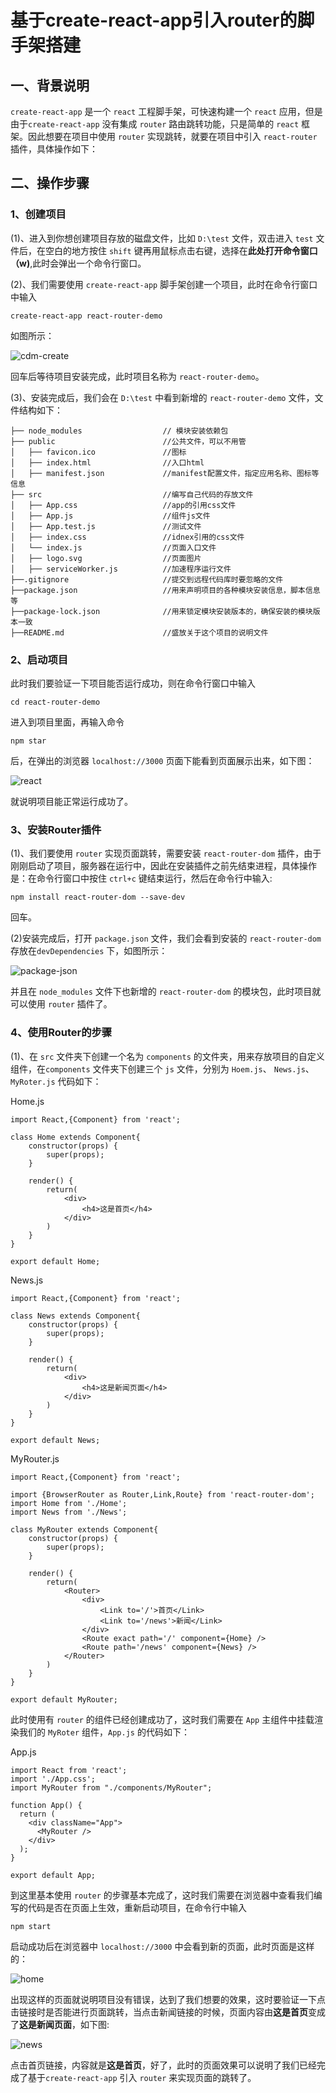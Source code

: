 # 基于create-react-app引入router的脚手架搭建 

## 一、背景说明

`create-react-app` 是一个 `react` 工程脚手架，可快速构建一个 `react` 应用，但是由于`create-react-app` 没有集成 `router` 路由跳转功能，只是简单的 `react` 框架。因此想要在项目中使用 `router` 实现跳转，就要在项目中引入 `react-router` 插件，具体操作如下：

## 二、操作步骤

### 1、创建项目

(1)、进入到你想创建项目存放的磁盘文件，比如 `D:\test` 文件，双击进入 `test` 文件后，在空白的地方按住 `shift` 键再用鼠标点击右键，选择在**此处打开命令窗口（w)**,此时会弹出一个命令行窗口。

(2)、我们需要使用 `create-react-app` 脚手架创建一个项目，此时在命令行窗口中输入

`create-react-app react-router-demo`

如图所示：

![cdm-create](https://github.com/lijinping2017/react-router-demo/raw/master/docImages/cmd-creact.jpg)

回车后等待项目安装完成，此时项目名称为 `react-router-demo`。

(3)、安装完成后，我们会在 `D:\test` 中看到新增的 `react-router-demo` 文件，文件结构如下：

	├── node_modules                  // 模块安装依赖包
	├── public                        //公共文件，可以不用管
	│   ├── favicon.ico               //图标
	│   ├── index.html                //入口html
	│   ├── manifest.json             //manifest配置文件，指定应用名称、图标等信息
	├── src 						  //编写自己代码的存放文件
	│   ├── App.css                   //app的引用css文件
	│   ├── App.js					  //组件js文件
	│   ├── App.test.js               //测试文件
	│   ├── index.css                 //idnex引用的css文件
	│   └── index.js				  //页面入口文件
	│   ├── logo.svg                  //页面图片
	│   ├── serviceWorker.js          //加速程序运行文件
	├──.gitignore                     //提交到远程代码库时要忽略的文件
	├──package.json                   //用来声明项目的各种模块安装信息，脚本信息等
	├──package-lock.json              //用来锁定模块安装版本的，确保安装的模块版本一致
	├──README.md					  //盛放关于这个项目的说明文件 

### 2、启动项目
此时我们要验证一下项目能否运行成功，则在命令行窗口中输入

`cd react-router-demo`

进入到项目里面，再输入命令

`npm star`

后，在弹出的浏览器 `localhost://3000` 页面下能看到页面展示出来，如下图：

![react](https://github.com/lijinping2017/react-router-demo/raw/master/docImages/react.jpg)

就说明项目能正常运行成功了。

### 3、安装Router插件
(1)、我们要使用 `router` 实现页面跳转，需要安装 `react-router-dom` 插件，由于刚刚启动了项目，服务器在运行中，因此在安装插件之前先结束进程，具体操作是：在命令行窗口中按住 `ctrl+c` 键结束运行，然后在命令行中输入:

`npm install react-router-dom --save-dev`

回车。

(2)安装完成后，打开 `package.json` 文件，我们会看到安装的 `react-router-dom` 存放在`devDependencies` 下，如图所示：

![package-json](https://github.com/lijinping2017/react-router-demo/raw/master/docImages/package-json.jpg)

并且在 `node_modules` 文件下也新增的 `react-router-dom` 的模块包，此时项目就可以使用 `router` 插件了。

### 4、使用Router的步骤

(1)、在 `src` 文件夹下创建一个名为 `components` 的文件夹，用来存放项目的自定义组件，在`components` 文件夹下创建三个 `js` 文件，分别为 `Hoem.js`、 `News.js`、 `MyRoter.js` 代码如下：

Home.js

	import React,{Component} from 'react';
	
	class Home extends Component{
		constructor(props) {
			super(props);
		}
	
		render() {
			return(
				<div>
					<h4>这是首页</h4>
				</div>
			)
		}
	}
	
	export default Home;




News.js
	
	import React,{Component} from 'react';
	
	class News extends Component{
		constructor(props) {
			super(props);
		}
	
		render() {
			return(
				<div>
					<h4>这是新闻页面</h4>
				</div>
			)
		}
	}
	
	export default News;




MyRouter.js

	import React,{Component} from 'react';
	
	import {BrowserRouter as Router,Link,Route} from 'react-router-dom';
	import Home from './Home';
	import News from './News';
	
	class MyRouter extends Component{
		constructor(props) {
			super(props);
		}
	
		render() {
			return(
				<Router>
					<div>
						<Link to='/'>首页</Link>
						<Link to='/news'>新闻</Link>
					</div>
					<Route exact path='/' component={Home} />
					<Route path='/news' component={News} />
				</Router>
			)
		}
	}
	
	export default MyRouter;

此时使用有 `router` 的组件已经创建成功了，这时我们需要在 `App` 主组件中挂载渲染我们的 `MyRoter` 组件，`App.js` 的代码如下：

	
App.js
	
	import React from 'react';
	import './App.css';
	import MyRouter from "./components/MyRouter";
	
	function App() {
	  return (
	    <div className="App">
	      <MyRouter />
	    </div>
	  );
	}
	
	export default App;


到这里基本使用 `router` 的步骤基本完成了，这时我们需要在浏览器中查看我们编写的代码是否在页面上生效，重新启动项目，在命令行中输入

`npm start`

启动成功后在浏览器中 `localhost://3000` 中会看到新的页面，此时页面是这样的：

![home](https://github.com/lijinping2017/react-router-demo/raw/master/docImages/home.jpg)

出现这样的页面就说明项目没有错误，达到了我们想要的效果，这时要验证一下点击链接时是否能进行页面跳转，当点击新闻链接的时候，页面内容由**这是首页**变成了**这是新闻页面**，如下图:

![news](https://github.com/lijinping2017/react-router-demo/raw/master/docImages/news.jpg)


点击首页链接，内容就是**这是首页**，好了，此时的页面效果可以说明了我们已经完成了基于`create-react-app` 引入 `router` 来实现页面的跳转了。



